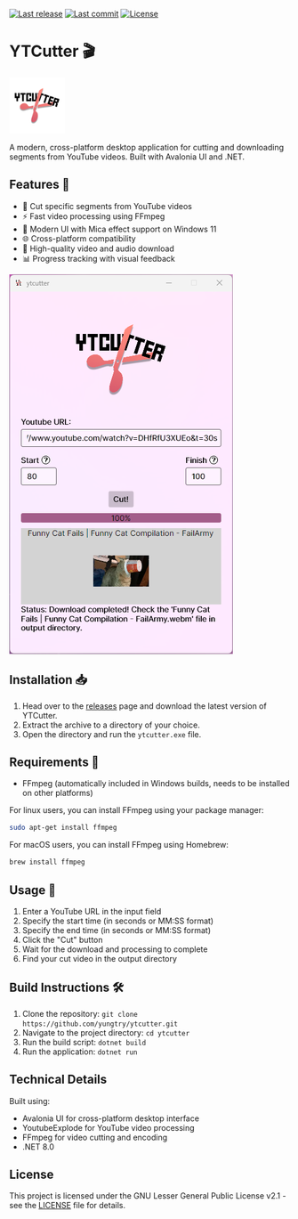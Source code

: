 [![Last release](https://img.shields.io/github/release/yungtry/ytcutter)](https://github.com/yungtry/ytcutter/releases/latest)
[![Last commit](https://img.shields.io/github/last-commit/yungtry/ytcutter)](https://github.com/yungtry/ytcutter/commits/main)
[![License](https://img.shields.io/github/license/yungtry/ytcutter)](https://github.com/yungtry/ytcutter/blob/main/LICENSE)


# YTCutter 🎬

<img src="https://github.com/yungtry/ytcutter/blob/main/assets/logo.png?raw=true" width="100" height="100" alt="YTCutter Logo">

A modern, cross-platform desktop application for cutting and downloading segments from YouTube videos. Built with Avalonia UI and .NET.

## Features 🚀

- 🎯 Cut specific segments from YouTube videos
- ⚡ Fast video processing using FFmpeg
- 🎨 Modern UI with Mica effect support on Windows 11
- 🌐 Cross-platform compatibility
- 🎥 High-quality video and audio download
- 📊 Progress tracking with visual feedback

![Screenshot](images/screenshot.png "YTCutter Screenshot")

## Installation 📥

1. Head over to the [releases](https://github.com/yungtry/ytcutter/releases) page and download the latest version of YTCutter.
2. Extract the archive to a directory of your choice.
3. Open the directory and run the `ytcutter.exe` file.

## Requirements 🔧

- FFmpeg (automatically included in Windows builds, needs to be installed on other platforms)

For linux users, you can install FFmpeg using your package manager:
```sh
sudo apt-get install ffmpeg
```

For macOS users, you can install FFmpeg using Homebrew:
```sh
brew install ffmpeg
```

## Usage 📝

1. Enter a YouTube URL in the input field
2. Specify the start time (in seconds or MM:SS format)
3. Specify the end time (in seconds or MM:SS format)
4. Click the "Cut" button
5. Wait for the download and processing to complete
6. Find your cut video in the output directory

## Build Instructions 🛠️

1. Clone the repository: `git clone https://github.com/yungtry/ytcutter.git`
2. Navigate to the project directory: `cd ytcutter`
3. Run the build script: `dotnet build`
4. Run the application: `dotnet run`

## Technical Details

Built using:
- Avalonia UI for cross-platform desktop interface
- YoutubeExplode for YouTube video processing
- FFmpeg for video cutting and encoding
- .NET 8.0

## License

This project is licensed under the GNU Lesser General Public License v2.1 - see the [LICENSE](LICENSE) file for details.